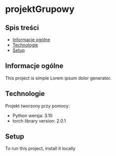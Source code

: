 # projektGrupowy
 
## Spis treści
* [Informacje ogólne](#informacje-ogólne)
* [Technologie](#technologie)
* [Setup](#setup)

## Informacje ogólne
This project is simple Lorem ipsum dolor generator.
	
## Technologie
Projekt tworzony przy pomocy:
* Python wersja: 3.10
* torch library version: 2.0.1
	
## Setup
To run this project, install it locally 
